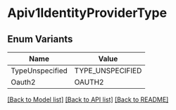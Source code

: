 # Apiv1IdentityProviderType

## Enum Variants

| Name | Value |
|---- | -----|
| TypeUnspecified | TYPE_UNSPECIFIED |
| Oauth2 | OAUTH2 |


[[Back to Model list]](../README.md#documentation-for-models) [[Back to API list]](../README.md#documentation-for-api-endpoints) [[Back to README]](../README.md)


